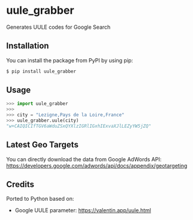 # uule_grabber
Generates UULE codes for Google Search

## Installation
You can install the package from PyPI by using pip:
```sh
$ pip install uule_grabber
```
## Usage
```python
>>> import uule_grabber
>>>
>>> city = "Lezigne,Pays de la Loire,France"
>>> uule_grabber.uule(city)
"w+CAIQICIfTGV6aWduZSxQYXlzIGRlIGxhIExvaXJlLEZyYW5jZQ"
```

## Latest Geo Targets
You can directly download the data from Google AdWords API:
https://developers.google.com/adwords/api/docs/appendix/geotargeting

## Credits
Ported to Python based on:
- Google UULE parameter: https://valentin.app/uule.html
